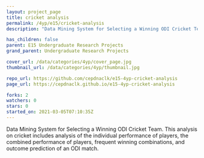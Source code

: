```yaml
---
layout: project_page
title: cricket analysis
permalink: /4yp/e15/cricket-analysis
description: "Data Mining System for Selecting a Winning ODI Cricket Team. This analysis on cricket includes analysis of the individual performance of players, the combined performance of players, frequent winning combinations, and outcome prediction of an ODI match."

has_children: false
parent: E15 Undergraduate Research Projects
grand_parent: Undergraduate Research Projects

cover_url: /data/categories/4yp/cover_page.jpg
thumbnail_url: /data/categories/4yp/thumbnail.jpg

repo_url: https://github.com/cepdnaclk/e15-4yp-cricket-analysis
page_url: https://cepdnaclk.github.io/e15-4yp-cricket-analysis

forks: 2
watchers: 0
stars: 0
started_on: 2021-03-05T07:10:35Z
---
```

Data Mining System for Selecting a Winning ODI Cricket Team. This analysis on cricket includes analysis of the individual performance of players, the combined performance of players, frequent winning combinations, and outcome prediction of an ODI match.

